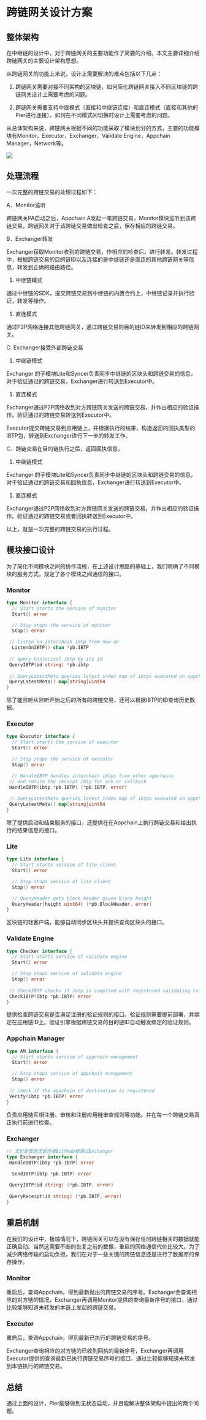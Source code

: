 # 跨链网关设计方案
## 整体架构

在中继链的设计中，对于跨链网关的主要功能作了简要的介绍。本文主要详细介绍跨链网关的主要设计架构思想。

从跨链网关的功能上来说，设计上需要解决的难点包括以下几点：

1. 跨链网关需要对接不同架构的区块链，如何简化跨链网关接入不同区块链的跨链网关设计上需要考虑的问题。

1. 跨链网关需要支持中继模式（直接和中继链连接）和直连模式（直接和其他的Pier进行连接），如何在不同模式间切换时设计上需要考虑的问题。

从总体架构来说，跨链网关根据不同的功能采取了模块划分的方式，主要的功能模块有Monitor，Executor，Exchanger，Validate Engine，Appchain Manager，Network等。

![](../..//assets/pier.png)

## 处理流程

一次完整的跨链交易的处理过程如下：

A．Monitor监听

跨链网关PA启动之后，Appchain A发起一笔跨链交易，Monitor模块监听到该跨链交易，跨链网关对于该跨链交易做出检查之后，保存相应的跨链交易。

B．Exchanger转发

Exchanger获取Monitor收到的跨链交易，作相应的检查后，进行转发。转发过程中，根据跨链交易的目的链ID以及连接的是中继链还是直连的其他跨链网关等信息，转发到正确的路由路径。

1. 中继链模式

通过中继链的SDK，提交跨链交易到中继链的内置合约上，中继链记录并执行验证，转发等操作。

1. 直连模式

通过P2P网络连接其他跨链网关，通过跨链交易的目的链ID来转发到相应的跨链网关。

C. Exchanger接受外部跨链交易

1. 中继链模式

Exchanger 的子模块Lite和Syncer负责同步中继链的区块头和跨链交易的信息，对于验证通过的跨链交易，Exchanger进行转送到Executor中。

1. 直连模式

Exchanger通过P2P网络收到对方跨链网关发送的跨链交易，并作出相应的验证操作。验证通过的跨链交易转送到Executor中。

Executor提交跨链交易到应用链上，并根据执行的结果，构造返回的回执类型的IBTP包，转送到Exchanger进行下一步的转发工作。

C．跨链交易在目的链执行之后，返回回执信息。

1. 中继链模式

Exchanger 的子模块Lite和Syncer负责同步中继链的区块头和跨链交易的信息，对于验证通过的跨链交易和回执信息，Exchanger进行转送到Executor中。

1. 直连模式

Exchanger通过P2P网络收到对方跨链网关发送的跨链交易，并作出相应的验证操作。验证通过的跨链交易或者回执转送到Executor中。

以上，就是一次完整的跨链交易的执行过程。 

## 模块接口设计

为了简化不同模块之间的协作流程，在上述设计思路的基础上，我们明确了不同模块的服务方式，规定了各个模块之间通信的接口。

### Monitor

```go
type Monitor interface {
  // Start starts the service of monitor
  Start() error

  // Stop stops the service of monitor
  Stop() error

 // listen on interchain ibtp from now on
  ListenOnIBTP() chan *pb.IBTP
 
 // query historical ibtp by its id
 QueryIBTP(id string) *pb.ibtp
 
 // QueryLatestMeta queries latest index map of ibtps executed on appchain
 QueryLatestMeta() map[string]uint64
}
```

除了能监听从监听开始之后的所有的跨链交易，还可以根据IBTP的ID查询历史数据。

### Executor

```go
type Executor interface {
  // Start starts the service of executor
  Start() error

  // Stop stops the service of executor
  Stop() error

  // HandleIBTP handles interchain ibtps from other appchains
 // and return the receipt ibtp for ack or callback
 HandleIBTP(ibtp *pb.IBTP) (*pb.IBTP, error)
 
 // QueryLatestMeta queries latest index map of ibtps executed on appchain
 QueryLatestMeta() map[string]uint64
}
```

除了提供启动和结束服务的接口，还提供在在Appchain上执行跨链交易和给出执行的结果信息的接口。

### Lite

```go
type Lite interface {
  // Start starts service of lite client
  Start() error

  // Stop stops service of lite client
  Stop() error

  // QueryHeader gets block header given block height
  QueryHeader(height uint64) (*pb.BlockHeader, error)
}
```

区块链的轻客户端，能够自动同步区块头并提供查询区块头的接口。

### Validate Engine

```go
type Checker interface {
  // Start starts service of validate engine
  Start() error

  // Stop stops service of validate engine
  Stop() error
  
 // CheckIBTP checks if ibtp is complied with registered validating rule
 CheckIBTP(ibtp *pb.IBTP) error
}
```

提供检查跨链交易是否满足注册的验证规则的接口。验证规则需要提前部署，并绑定在应用链ID上。验证引擎根据跨链交易的目的链ID自动触发绑定的验证规则。

### Appchain Manager

```go
type AM interface {
  // Start starts service of appchain management
  Start() error

  // Stop stops service of appchain management
  Stop() error
  
 // check if the appchain of destination is registered
 Verify(ibtp *pb.IBTP) error
}
```

负责应用链互相注册、审核和注册应用链审查规则等功能。并在每一个跨链交易真正执行前进行检查。

### Exchanger

```go
// 无论是直连还是连接BitXHub都通过Exchanger
type Exchanger interface {
 HandleIBTP(ibtp *pb.IBTP) error

  SendIBTP(ibtp *pb.IBTP) error
 
 QueryIBTP(id string) (*pb.IBTP, error)
 
 QueryReceipt(id string) (*pb.IBTP, error)
}
```



## 重启机制

在我们的设计中，极端情况下，跨链网关可以在没有保存任何跨链相关的数据就能正确启动。当然这需要不断的恢复之前的数据，重启的网络通信代价比较大。为了减少网络传输的启动负担，我们在对于一些关键的跨链信息还是进行了数据库的保存操作。

### **Monitor**

重启后，查询Appchain，得到最新抛出的跨链交易的序号。Exchanger会查询相应的对方链的情况，Exchanger再调用Monitor提供的查询最新序号的接口，通过比较能够知道未转发的本链上发起的跨链交易。

### Executor

重启后，查询Appchain，得到最新已执行的跨链交易的序号。

Exchanger查询相应的对方链的已收到回执的最新序号，Exchanger再调用Executor提供的查询最新已执行跨链交易序号的接口，通过比较能够知道未转发到本链执行的跨链交易。

## 总结

通过上面的设计，Pier能够做到无状态启动，并且能解决整体架构中提出的两个问题。